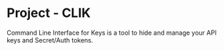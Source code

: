 # Project - CLIK
Command Line Interface for Keys is a tool to hide and manage your API keys and Secret/Auth tokens.
